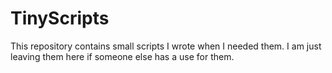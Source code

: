 # TinyScripts

This repository contains small scripts I wrote when I needed them. I am just leaving them here if someone else has a use for them.
